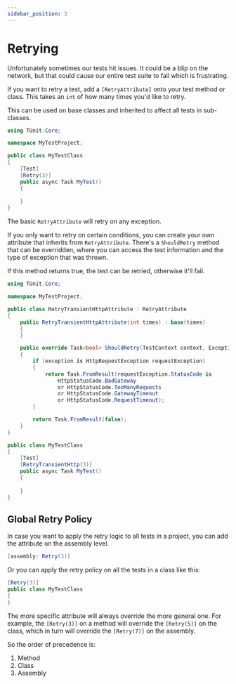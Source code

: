 ```yaml
---
sidebar_position: 3
---
```


# Retrying

Unfortunately sometimes our tests hit issues. It could be a blip on the network, but that could cause our entire test suite to fail which is frustrating.

If you want to retry a test, add a `[RetryAttribute]` onto your test method or class. This takes an `int` of how many times you'd like to retry.

This can be used on base classes and inherited to affect all tests in sub-classes.

```csharp
using TUnit.Core;

namespace MyTestProject;

public class MyTestClass
{
    [Test]
    [Retry(3)]
    public async Task MyTest()
    {
        
    }
}
```

The basic `RetryAttribute` will retry on any exception.

If you only want to retry on certain conditions, you can create your own attribute that inherits from `RetryAttribute`. There's a `ShouldRetry` method that can be overridden, where you can access the test information and the type of exception that was thrown.

If this method returns true, the test can be retried, otherwise it'll fail.

```csharp
using TUnit.Core;

namespace MyTestProject;

public class RetryTransientHttpAttribute : RetryAttribute
{
    public RetryTransientHttpAttribute(int times) : base(times)
    {
    }

    public override Task<bool> ShouldRetry(TestContext context, Exception exception, int currentRetryCount)
    {
        if (exception is HttpRequestException requestException)
        {
            return Task.FromResult(requestException.StatusCode is
                HttpStatusCode.BadGateway
                or HttpStatusCode.TooManyRequests
                or HttpStatusCode.GatewayTimeout
                or HttpStatusCode.RequestTimeout);
        }

        return Task.FromResult(false);
    }
}

public class MyTestClass
{
    [Test]
    [RetryTransientHttp(3)]
    public async Task MyTest()
    {
        
    }
}
```

## Global Retry Policy

In case you want to apply the retry logic to all tests in a project, you can add the attribute on the assembly level.

```csharp
[assembly: Retry(3)]
```

Or you can apply the retry policy on all the tests in a class like this:

```csharp
[Retry(3)]
public class MyTestClass
{
}
```

The more specific attribute will always override the more general one.
For example, the `[Retry(3)]` on a method will override the `[Retry(5)]` on the class,
which in turn will override the `[Retry(7)]` on the assembly.

So the order of precedence is:
1. Method
1. Class
1. Assembly
